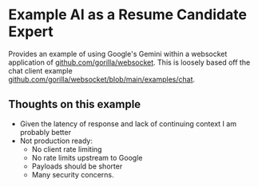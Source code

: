 # Example AI as a Resume Candidate Expert

Provides an example of using Google's Gemini within a websocket application of [github.com/gorilla/websocket](https://github.com/gorilla/websocket).
This is loosely based off the chat client example [github.com/gorilla/websocket/blob/main/examples/chat](https://github.com/gorilla/websocket/blob/main/examples/chat).

## Thoughts on this example
* Given the latency of response and lack of continuing context I am probably better
* Not production ready:
  * No client rate limiting
  * No rate limits upstream to Google
  * Payloads should be shorter
  * Many security concerns.
